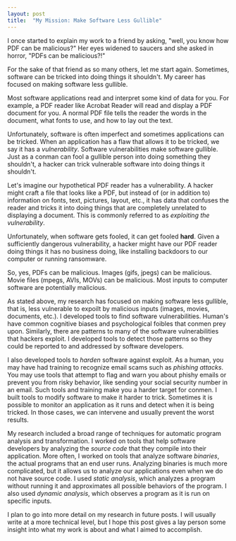 ```yaml
---
layout: post
title:  "My Mission: Make Software Less Gullible"
---
```

I once started to explain my work to a friend by asking, "well, you know how PDF
can be malicious?" Her eyes widened to saucers and she asked in horror, "PDFs
can be malicious?!"

For the sake of that friend as so many others, let me start again.  Sometimes,
software can be tricked into doing things it shouldn't.  My career has focused
on making software less gullible.

Most software applications read and interpret some kind of data for you.  For
example, a PDF reader like Acrobat Reader will read and display a PDF document
for you.  A normal PDF file tells the reader the words in the document, what
fonts to use, and how to lay out the text.

Unfortunately, software is often imperfect and sometimes applications can be
tricked.  When an application has a flaw that allows it to be tricked, we say it
has a *vulnerability*.  Software vulnerabilities make software gullible.  Just
as a conman can fool a gullible person into doing something they shouldn't, a
hacker can trick vulnerable software into doing things it shouldn't.

Let's imagine our hypothetical PDF reader has a vulnerability.  A hacker might
craft a file that looks like a PDF, but instead of (or in addition to)
information on fonts, text, pictures, layout, etc., it has data that confuses
the reader and tricks it into doing things that are completely unrelated to
displaying a document.  This is commonly referred to as *exploiting the vulnerability*.

Unfortunately, when software gets fooled, it can get fooled **hard**.  Given a
sufficiently dangerous vulnerability, a hacker might have our PDF reader doing
things it has no business doing, like installing backdoors to our computer or
running ransomware.

So, yes, PDFs can be malicious.  Images (gifs, jpegs) can be malicious.  Movie
files (mpegs, AVIs, MOVs) can be malicious.  Most inputs to computer software
are potentially malicious.

As stated above, my research has focused on making software less gullible, that
is, less vulnerable to expoilt by malicious inputs (images, movies, documents,
etc.).  I developed tools to find software vulnerabilities.  Human's have common
cognitive biases and psychological foibles that conmen prey upon.  Similarly,
there are patterns to many of the software vulnerabilities that hackers exploit.
I developed tools to detect those patterns so they could be reported to and
addressed by software developers.

I also developed tools to *harden* software against exploit.  As a human, you
may have had training to recognize email scams such as *phishing attacks*.  You
may use tools that attempt to flag and warn you about phishy emails or prevent
you from risky behavior, like sending your social security number in an email.
Such tools and training make you a harder target for conmen. I built tools to
modify software to make it harder to trick.  Sometimes it is possible to monitor
an application as it runs and detect when it is being tricked.  In those cases,
we can intervene and usually prevent the worst results.

My research included a broad range of techniques for automatic program analysis
and transformation.  I worked on tools that help software developers by
analyzing the *source code* that they compile into their application.  More
often, I worked on tools that analyze software *binaries*, the actual programs
that an end user runs.  Analyzing binaries is much more complicated, but it
allows us to analyze our applications even when we do not have source code.  I
used *static analysis*, which analyzes a program without running it and
approximates all possible behaviors of the program.  I also used *dynamic
analysis*, which observes a program as it is run on specific inputs.

I plan to go into more detail on my research in future posts.  I will usually
write at a more technical level, but I hope this post gives a lay person some
insight into what my work is about and what I aimed to accomplish.

